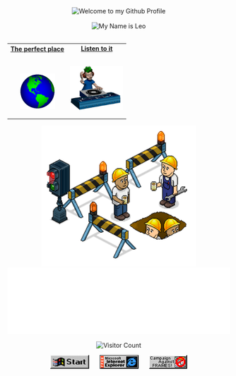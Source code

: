 <div align="center">
  <img src="https://github.com/BrunnerLivio/brunnerlivio/blob/master/images/welcome.png?raw=true" style="max-width: 100%;" alt="Welcome to my Github Profile" />
  <br />
  <br />
  <img height="50" alt="My Name is Leo" src="https://habbofont.net/font/disco/my+name+s+leo+lima.gif" />
  <br />
  <br />

</div>

<table width="100%" align="center">
<tr>
<td align="center">
<a href="https://www.travelandleisure.com/travel-tips/weather/shirakawa-go-japan-snowfall">
<strong>The perfect place</strong>
<br />
<br />
<br />

<p>

<img alt="Globe" height="80" src="images/globe.gif">
</a>
</p>

</td>


<td align="center">
<a href="https://www.youtube.com/watch?v=E8gmARGvPlI">
<strong>Listen to it</strong>
<br />
<br />


<p>
<img height="100" alt="Music" src="images/music.gif"> 
</a>
</p>

</td>
</tr>
</table>

<div align="center">
<a href="[align="center"]"><img  width="350" height="320" src="./images/workers.png"></a> 
</div>

<!-- Footer -->

<div align="center">

<img height="150" alt="Thanks for visiting me" width="100%" src="https://raw.githubusercontent.com/Leozinlima/leozinlima/main/images/marquee.svg" />
<br />

![Visitor Count](https://profile-counter.glitch.me/leozinlima/count.svg)


<img width="88px" height="31px" src="./images/icon.png" alt="Windows 95 Start" height="30" />
<span>&nbsp;&nbsp;&nbsp;&nbsp;</span>  
<img src="https://raw.githubusercontent.com/Leozinlima/leozinlima/main/images/ie_logo.gif" alt="Microsoft Internet Explorer" />
<span>&nbsp;&nbsp;&nbsp;&nbsp;</span>  
<img src="https://raw.githubusercontent.com/Leozinlima/leozinlima/main/images/noframes.gif" alt="Microsoft Internet Explorer" />

</div>
